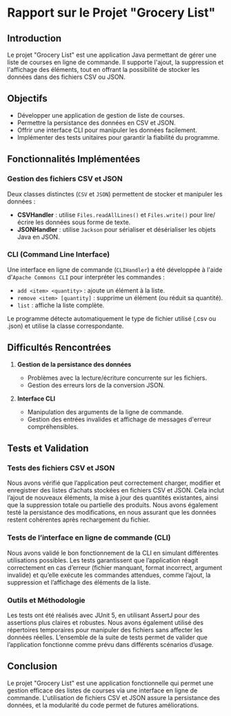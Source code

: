 # Rapport sur le Projet "Grocery List"

## Introduction

Le projet "Grocery List" est une application Java permettant de gérer une liste de courses en ligne de commande. Il supporte l'ajout, la suppression et l'affichage des éléments, tout en offrant la possibilité de stocker les données dans des fichiers CSV ou JSON.

## Objectifs

- Développer une application de gestion de liste de courses.
- Permettre la persistance des données en CSV et JSON.
- Offrir une interface CLI pour manipuler les données facilement.
- Implémenter des tests unitaires pour garantir la fiabilité du programme.

## Fonctionnalités Implémentées

### Gestion des fichiers CSV et JSON

Deux classes distinctes (`CSV` et `JSON`) permettent de stocker et manipuler les données :

- **CSVHandler** : utilise `Files.readAllLines()` et `Files.write()` pour lire/écrire les données sous forme de texte.
- **JSONHandler** : utilise `Jackson` pour sérialiser et désérialiser les objets Java en JSON.

### CLI (Command Line Interface)

Une interface en ligne de commande (`CLIHandler`) a été développée à l'aide d'`Apache Commons CLI` pour interpréter les commandes :

- `add <item> <quantity>` : ajoute un élément à la liste.
- `remove <item> [quantity]` : supprime un élément (ou réduit sa quantité).
- `list` : affiche la liste complète.

Le programme détecte automatiquement le type de fichier utilisé (.csv ou .json) et utilise la classe correspondante.

## Difficultés Rencontrées

1. **Gestion de la persistance des données**

   - Problèmes avec la lecture/écriture concurrente sur les fichiers.
   - Gestion des erreurs lors de la conversion JSON.

2. **Interface CLI**
   - Manipulation des arguments de la ligne de commande.
   - Gestion des entrées invalides et affichage de messages d'erreur compréhensibles.

## Tests et Validation

### Tests des fichiers CSV et JSON

Nous avons vérifié que l’application peut correctement charger, modifier et enregistrer des listes d’achats stockées en fichiers CSV et JSON. Cela inclut l’ajout de nouveaux éléments, la mise à jour des quantités existantes, ainsi que la suppression totale ou partielle des produits. Nous avons également testé la persistance des modifications, en nous assurant que les données restent cohérentes après rechargement du fichier.

### Tests de l’interface en ligne de commande (CLI)

Nous avons validé le bon fonctionnement de la CLI en simulant différentes utilisations possibles. Les tests garantissent que l’application réagit correctement en cas d’erreur (fichier manquant, format incorrect, argument invalide) et qu’elle exécute les commandes attendues, comme l’ajout, la suppression et l’affichage des éléments de la liste.

### Outils et Méthodologie

Les tests ont été réalisés avec JUnit 5, en utilisant AssertJ pour des assertions plus claires et robustes. Nous avons également utilisé des répertoires temporaires pour manipuler des fichiers sans affecter les données réelles. L’ensemble de la suite de tests permet de valider que l’application fonctionne comme prévu dans différents scénarios d’usage.

## Conclusion

Le projet "Grocery List" est une application fonctionnelle qui permet une gestion efficace des listes de courses via une interface en ligne de commande. L'utilisation de fichiers CSV et JSON assure la persistance des données, et la modularité du code permet de futures améliorations.

